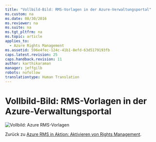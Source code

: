 ```yaml
---
title: "Vollbild-Bild: RMS-Vorlagen in der Azure-Verwaltungsportal"
ms.custom: na
ms.date: 08/30/2016
ms.reviewer: na
ms.suite: na
ms.tgt_pltfrm: na
ms.topic: article
applies_to: 
  - Azure Rights Management
ms.assetid: 596e4fec-124c-41b1-8efd-63d5179193fb
caps.latest.revision: 25
caps.handback.revision: 11
author: karthikaraman
manager: jeffgilb
robots: nofollow
translationtype: Human Translation
---
```

# Vollbild-Bild: RMS-Vorlagen in der Azure-Verwaltungsportal
![Vollbild: Azure RMS-Vorlagen](../../ems/AADRightsMgmt/media/AzRMS_TemplatesPortal.png "AzRMS_TemplatesPortal")

Zurück zu [Azure RMS in Aktion: Aktivieren von Rights Management](http://technet.microsoft.com/library/jj585026.aspx#BKMK_Example_ManagementPortal).

